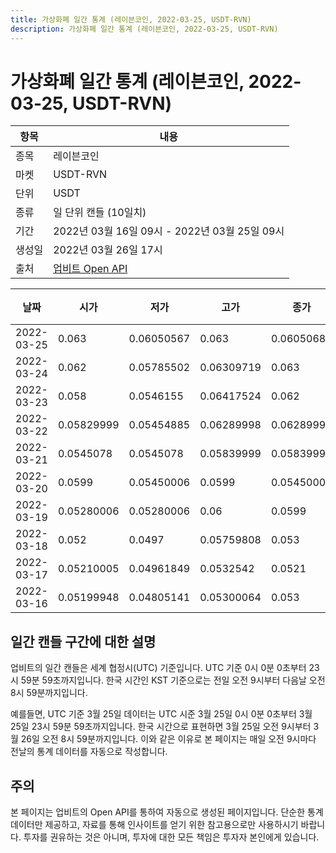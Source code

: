 ```yaml
---
title: 가상화폐 일간 통계 (레이븐코인, 2022-03-25, USDT-RVN)
description: 가상화폐 일간 통계 (레이븐코인, 2022-03-25, USDT-RVN)
---
```



가상화폐 일간 통계 (레이븐코인, 2022-03-25, USDT-RVN)
===

|항목|내용|
|--|--|
|종목|레이븐코인|
|마켓|USDT-RVN|
|단위|USDT|
|종류|일 단위 캔들 (10일치)|
|기간|2022년 03월 16일 09시 - 2022년 03월 25일 09시|
|생성일|2022년 03월 26일 17시|
|출처|[업비트 Open API](https://docs.upbit.com)|


|날짜|시가|저가|고가|종가|비고|
|--|--|--|--|--|--|
|2022-03-25|0.063|0.06050567|0.063|0.06050684|    |
|2022-03-24|0.062|0.05785502|0.06309719|0.063|    |
|2022-03-23|0.058|0.0546155|0.06417524|0.062|    |
|2022-03-22|0.05829999|0.05454885|0.06289998|0.06289995|    |
|2022-03-21|0.0545078|0.0545078|0.05839999|0.05839999|    |
|2022-03-20|0.0599|0.05450006|0.0599|0.05450006|    |
|2022-03-19|0.05280006|0.05280006|0.06|0.0599|    |
|2022-03-18|0.052|0.0497|0.05759808|0.053|    |
|2022-03-17|0.05210005|0.04961849|0.0532542|0.0521|    |
|2022-03-16|0.05199948|0.04805141|0.05300064|0.053|    |


일간 캔들 구간에 대한 설명
---


업비트의 일간 캔들은 세계 협정시(UTC) 기준입니다. 
UTC 기준 0시 0분 0초부터 23시 59분 59초까지입니다. 
한국 시간인 KST 기준으로는 전일 오전 9시부터 다음날 오전 8시 59분까지입니다. 


예를들면, UTC 기준 3월 25일 데이터는 UTC 시준 3월 25일 0시 0분 0초부터 3월 25일 23시 59분 59초까지입니다. 
한국 시간으로 표현하면 3월 25일 오전 9시부터 3월 26일 오전 8시 59분까지입니다. 
이와 같은 이유로 본 페이지는 매일 오전 9시마다 전날의 통계 데이터를 자동으로 작성합니다. 


주의
---


본 페이지는 업비트의 Open API를 통하여 자동으로 생성된 페이지입니다. 
단순한 통계 데이터만 제공하고, 자료를 통해 인사이트를 얻기 위한 참고용으로만 사용하시기 바랍니다. 
투자를 권유하는 것은 아니며, 투자에 대한 모든 책임은 투자자 본인에게 있습니다. 
